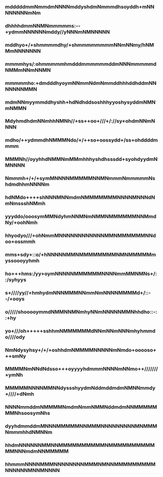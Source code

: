 ### mdddddmmNmmdmNNNNmddyshdmNmmmdhsoyddh+mNNNNNNNNmNm
### dhhhhdmmNNMNmmmmms:--+ydmmNNNNNNmddy//yNNNmNMNNNNN
### mddhyo+/+shmmmmdhy/+shmmmmmmmmNNmNNmy/hNMMmNNNNNNN
### mmmmhys/:ohmmmmmhmdddmmmmmmddmNNNmmmmmdNMMmNNmNNMN
### mmmmmho:+dmdddhyoymNNmmNdmNmmddhhhddhddmNNNNNNNMMN
### mdmNNmyymmddhyshh+hdNdhddsoshhhyyoshysyddmNMNmNMMN
### MdyhmdhdmNNmhhNMNh//+ss++oo+///+/://sy+ohdmNNmNNNN
### mdho/++ydmmdhNMMMNdo/+/++so+oossydd+/ss+ohddddmmmm
### MMMNh//oyyhhdNMMNmMMmhhhyshdhsssdd+syohdyydmNMNNNN
### Nmmmh+/+/+symMNNNNMMMMMNNMNmmmNmmmmmNshdmdhhmNNNNm
### hdNMdo++++shNNNMNNmdmNMMMMMMMNNNNMNNNdNmNmssshNMmh
### yyyddo/ooosymMMNdyhmNNMNmNMMNMMMMMMNNMmdNy/+oohNmh
### hhyodyo///+ohNmmMNNNNNNNNNNNNMMNMMMMMMNNdoo+ossmmh
### mms+sdy+::o/+hNNNNNMMNMMMMMMMMNMNMMMMMmyssoooyyhmh
### ho+++hms:/yy+oymNNNNNMMMMMMNNNNmmMMNMNs+/::/syhyys
### s+////yy//+hmhydmNNNMMMNNmmNmNNNNMMMMd+/::--/+ooys
### o/////shooooymmdNMMNNMNmhyNNmNNNNNMMNhhdho::-::+hy
### yo+///oh+++++sshhmNMMMMMMdNNmNNmNNNmhyhmmdo////ody
### NmNdysyhsy+/+/+oshhdmNMMMMNNNNNmNmdo+ooooso+++smNy
### MMMMNmNNdNdsso+++oyyyyhdmmmNNNNmNNmo++///////+ymNh
### MMMMMNNNNMMNNdyssshyydmNddmddmdmNMNNmmdy+////+dNmh
### NNNNmmddmNMMMMNmdmNmmNMMNddmdmNNMMMMMMMNhsoosymNhs
### dyyhdmmddmMNNNMMMMMNNMMMNNNNNNNNNMNMMMNmmmhhdNMNNm
### hhdmNNNNNNMMNNMMMMMMMMMMNMMMMMMMMMMMMNNNmdmNNMMMMM
### hhmmmNNNNMMMNNNNNNNNMMMNMNNMMMMMMMMMNNNNNNMNNMNNNN


<!--
**TyphaonTyphon/TyphaonTyphon** is a ✨ _special_ ✨ repository because its `README.md` (this file) appears on your GitHub profile.

Here are some ideas to get you started:

- 🔭 I’m currently working on ...
- 🌱 I’m currently learning ...
- 👯 I’m looking to collaborate on ...
- 🤔 I’m looking for help with ...
- 💬 Ask me about ...
- 📫 How to reach me: ...
- 😄 Pronouns: ...
- ⚡ Fun fact: ...
-->
